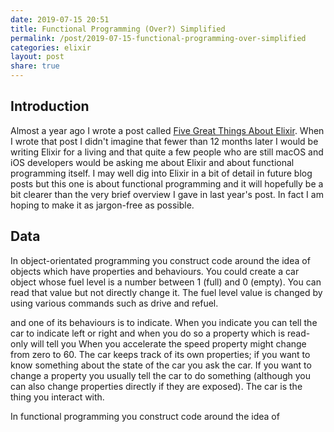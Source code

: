 ```yaml
---
date: 2019-07-15 20:51
title: Functional Programming (Over?) Simplified
permalink: /post/2019-07-15-functional-programming-over-simplified
categories: elixir
layout: post
share: true
---
```


## Introduction

Almost a year ago I wrote a post called [Five Great Things About Elixir](https://www.swwritings.com/post/2018-08-17-five-great-things-about-elixir). When I wrote that post I didn't imagine that fewer than 12 months later I would be writing Elixir for a living and that quite a few people who are still macOS and iOS developers would be asking me about Elixir and about functional programming itself. I may well dig into Elixir in a bit of detail  in future blog posts but this one is about functional programming and it will hopefully be a bit clearer than the very brief overview I gave in last year's post. In fact I am hoping to make it as jargon-free as possible.

## Data

In object-orientated programming you construct code around the idea of objects which have properties and behaviours. You could create a car object whose fuel level is a number between 1 (full) and 0 (empty). You can read that value but not directly change it. The fuel level value is changed by using various commands such as drive and refuel.


 and one of its behaviours is to indicate. When you indicate you can tell the car to indicate left or right and when you do so a property which is read-only will tell you   When you accelerate the speed property might change from zero to 60. The car keeps track of its own properties; if you want to know something about the state of the car you ask the car. If you want to change a property you usually tell the car to do something (although you can also change properties directly if they are exposed). The car is the thing you interact with.

In functional programming you construct code around the idea of